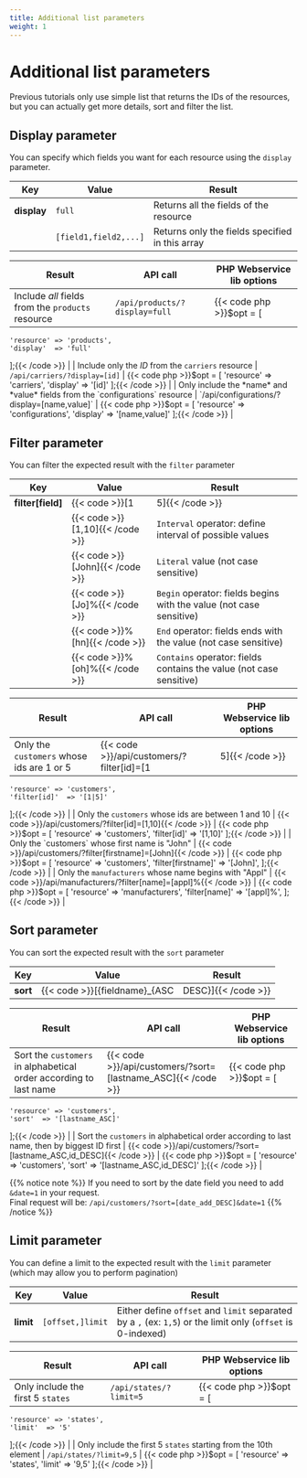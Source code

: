 ```yaml
---
title: Additional list parameters
weight: 1
---
```


# Additional list parameters

Previous tutorials only use simple list that returns the IDs of the resources, but you can actually get more details, sort and filter the list.

## Display parameter

You can specify which fields you want for each resource using the `display` parameter.

| Key         | Value               | Result                                            |
|-------------|---------------------|---------------------------------------------------|
| **display** | `full`                | Returns all the fields of the resource          |
|             | `[field1,field2,...]` | Returns only the fields specified in this array |

| Result | API call | PHP Webservice lib options |
|--------|----------|----------------------------|
| Include *all* fields from the `products` resource | `/api/products/?display=full` | {{< code php >}}$opt = [
    'resource' => 'products',
    'display'  => 'full'
];{{< /code >}} |
| Include only the *ID* from the `carriers` resource | `/api/carriers/?display=[id]` | {{< code php >}}$opt = [
    'resource' => 'carriers',
    'display'  => '[id]'
];{{< /code >}} |
| Only include the *name* and *value* fields from the `configurations` resource | `/api/configurations/?display=[name,value]` | {{< code php >}}$opt = [
    'resource' => 'configurations',
    'display'  => '[name,value]'
];{{< /code >}} |

## Filter parameter

You can filter the expected result with the `filter` parameter

| Key               | Value                               | Result                                                              |
|-------------------|-------------------------------------|---------------------------------------------------------------------|
| **filter[field]** | {{< code >}}[1|5]{{< /code >}} | `OR` operator: list of possible values                              |
|                   | {{< code >}}[1,10]{{< /code >}}     | `Interval` operator: define interval of possible values             |
|                   | {{< code >}}[John]{{< /code >}}     | `Literal` value (not case sensitive)                                |
|                   | {{< code >}}[Jo]%{{< /code >}}      | `Begin` operator: fields begins with the value (not case sensitive) |
|                   | {{< code >}}%[hn]{{< /code >}}      | `End` operator: fields ends with the value (not case sensitive)     |
|                   | {{< code >}}%[oh]%{{< /code >}}     | `Contains` operator: fields contains the value (not case sensitive) |

| Result | API call | PHP Webservice lib options |
|--------|----------|----------------------------|
| Only the `customers` whose ids are 1 or 5 | {{< code >}}/api/customers/?filter[id]=[1|5]{{< /code >}} | {{< code php >}}$opt = [
    'resource' => 'customers',
    'filter[id]'  => '[1|5]'
];{{< /code >}} |
| Only the `customers` whose ids are between 1 and 10 | {{< code >}}/api/customers/?filter[id]=[1,10]{{< /code >}} | {{< code php >}}$opt = [
    'resource' => 'customers',
    'filter[id]'  => '[1,10]'
];{{< /code >}} |
| Only the `customers` whose first name is "John" | {{< code >}}/api/customers/?filter[firstname]=[John]{{< /code >}} | {{< code php >}}$opt = [
    'resource' => 'customers',
    'filter[firstname]' => '[John]',
];{{< /code >}} |
| Only the `manufacturers` whose name begins with "Appl" | {{< code >}}/api/manufacturers/?filter[name]=[appl]%{{< /code >}} | {{< code php >}}$opt = [
    'resource' => 'manufacturers',
    'filter[name]' => '[appl]%',
];{{< /code >}} |

## Sort parameter

You can sort the expected result with the `sort` parameter

| Key      | Value | Result |
|----------|-------|--------|
| **sort** | {{< code >}}[{fieldname}_{ASC|DESC}]{{< /code >}} | The `sort` value is composed of a field name and the expected order separated by a `_` |

| Result | API call | PHP Webservice lib options |
|--------|----------|----------------------------|
| Sort the `customers` in alphabetical order according to last name | {{< code >}}/api/customers/?sort=[lastname_ASC]{{< /code >}} | {{< code php >}}$opt = [
    'resource' => 'customers',
    'sort'  => '[lastname_ASC]'
];{{< /code >}} |
| Sort the `customers` in alphabetical order according to last name, then by biggest ID first | {{< code >}}/api/customers/?sort=[lastname_ASC,id_DESC]{{< /code >}} | {{< code php >}}$opt = [
    'resource' => 'customers',
    'sort'  => '[lastname_ASC,id_DESC]'
];{{< /code >}} |

{{% notice note %}}
If you need to sort by the date field you need to add `&date=1` in your request.<br>Final request will be: `/api/customers/?sort=[date_add_DESC]&date=1`
{{% /notice %}}

## Limit parameter

You can define a limit to the expected result with the `limit` parameter (which may allow you to perform pagination)

| Key          | Value           | Result                                                                                                               |
|--------------|-----------------|-----------------------------------------------------------------------------------------------------------|
| **limit** | `[offset,]limit` | Either define `offset` and `limit` separated by a `,` (ex: `1,5`) or the limit only (`offset` is 0-indexed) |

| Result | API call | PHP Webservice lib options |
|--------|----------|----------------------------|
| Only include the first 5 `states` | `/api/states/?limit=5` | {{< code php >}}$opt = [
    'resource' => 'states',
    'limit'  => '5'
];{{< /code >}} |
| Only include the first 5 `states` starting from the 10th element | `/api/states/?limit=9,5` | {{< code php >}}$opt = [
    'resource' => 'states',
    'limit'  => '9,5'
];{{< /code >}} |
